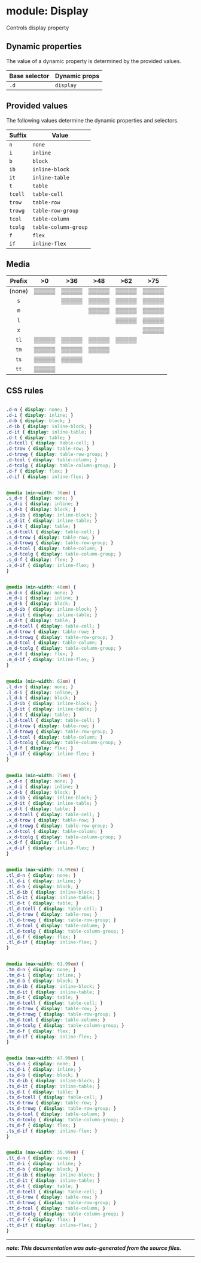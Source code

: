 # module: Display

Controls display property








## Dynamic properties
The value of a dynamic property is determined by the provided values.

| Base selector | Dynamic props |
| ------------- | ------------- |
| `.d` |`display`|





## Provided values
The following values determine the dynamic properties and selectors.

Suffix  | Value
--------- | ---------
`n` | `none`
`i` | `inline`
`b` | `block`
`ib` | `inline-block`
`it` | `inline-table`
`t` | `table`
`tcell` | `table-cell`
`trow` | `table-row`
`trowg` | `table-row-group`
`tcol` | `table-column`
`tcolg` | `table-column-group`
`f` | `flex`
`if` | `inline-flex`




## Media





| Prefix  |  >0 |  >36 |  >48 |  >62 |  >75 | 
| :------:  |  :---------: |  :---------: |  :---------: |  :---------: |  :---------: | 
|  (none)  |▒▒▒▒▒|▒▒▒▒▒|▒▒▒▒▒|▒▒▒▒▒|▒▒▒▒▒|
|  `s`  ||▒▒▒▒▒|▒▒▒▒▒|▒▒▒▒▒|▒▒▒▒▒|
|  `m`  |||▒▒▒▒▒|▒▒▒▒▒|▒▒▒▒▒|
|  `l`  ||||▒▒▒▒▒|▒▒▒▒▒|
|  `x`  |||||▒▒▒▒▒|
|  `tl`  |▒▒▒▒▒|▒▒▒▒▒|▒▒▒▒▒|▒▒▒▒▒||
|  `tm`  |▒▒▒▒▒|▒▒▒▒▒|▒▒▒▒▒|||
|  `ts`  |▒▒▒▒▒|▒▒▒▒▒||||
|  `tt`  |▒▒▒▒▒|||||






## CSS rules
```css

.d-n { display: none; }
.d-i { display: inline; }
.d-b { display: block; }
.d-ib { display: inline-block; }
.d-it { display: inline-table; }
.d-t { display: table; }
.d-tcell { display: table-cell; }
.d-trow { display: table-row; }
.d-trowg { display: table-row-group; }
.d-tcol { display: table-column; }
.d-tcolg { display: table-column-group; }
.d-f { display: flex; }
.d-if { display: inline-flex; }


@media (min-width: 36em) {
.s_d-n { display: none; }
.s_d-i { display: inline; }
.s_d-b { display: block; }
.s_d-ib { display: inline-block; }
.s_d-it { display: inline-table; }
.s_d-t { display: table; }
.s_d-tcell { display: table-cell; }
.s_d-trow { display: table-row; }
.s_d-trowg { display: table-row-group; }
.s_d-tcol { display: table-column; }
.s_d-tcolg { display: table-column-group; }
.s_d-f { display: flex; }
.s_d-if { display: inline-flex; }
}


@media (min-width: 48em) {
.m_d-n { display: none; }
.m_d-i { display: inline; }
.m_d-b { display: block; }
.m_d-ib { display: inline-block; }
.m_d-it { display: inline-table; }
.m_d-t { display: table; }
.m_d-tcell { display: table-cell; }
.m_d-trow { display: table-row; }
.m_d-trowg { display: table-row-group; }
.m_d-tcol { display: table-column; }
.m_d-tcolg { display: table-column-group; }
.m_d-f { display: flex; }
.m_d-if { display: inline-flex; }
}


@media (min-width: 62em) {
.l_d-n { display: none; }
.l_d-i { display: inline; }
.l_d-b { display: block; }
.l_d-ib { display: inline-block; }
.l_d-it { display: inline-table; }
.l_d-t { display: table; }
.l_d-tcell { display: table-cell; }
.l_d-trow { display: table-row; }
.l_d-trowg { display: table-row-group; }
.l_d-tcol { display: table-column; }
.l_d-tcolg { display: table-column-group; }
.l_d-f { display: flex; }
.l_d-if { display: inline-flex; }
}


@media (min-width: 75em) {
.x_d-n { display: none; }
.x_d-i { display: inline; }
.x_d-b { display: block; }
.x_d-ib { display: inline-block; }
.x_d-it { display: inline-table; }
.x_d-t { display: table; }
.x_d-tcell { display: table-cell; }
.x_d-trow { display: table-row; }
.x_d-trowg { display: table-row-group; }
.x_d-tcol { display: table-column; }
.x_d-tcolg { display: table-column-group; }
.x_d-f { display: flex; }
.x_d-if { display: inline-flex; }
}


@media (max-width: 74.99em) {
.tl_d-n { display: none; }
.tl_d-i { display: inline; }
.tl_d-b { display: block; }
.tl_d-ib { display: inline-block; }
.tl_d-it { display: inline-table; }
.tl_d-t { display: table; }
.tl_d-tcell { display: table-cell; }
.tl_d-trow { display: table-row; }
.tl_d-trowg { display: table-row-group; }
.tl_d-tcol { display: table-column; }
.tl_d-tcolg { display: table-column-group; }
.tl_d-f { display: flex; }
.tl_d-if { display: inline-flex; }
}


@media (max-width: 61.99em) {
.tm_d-n { display: none; }
.tm_d-i { display: inline; }
.tm_d-b { display: block; }
.tm_d-ib { display: inline-block; }
.tm_d-it { display: inline-table; }
.tm_d-t { display: table; }
.tm_d-tcell { display: table-cell; }
.tm_d-trow { display: table-row; }
.tm_d-trowg { display: table-row-group; }
.tm_d-tcol { display: table-column; }
.tm_d-tcolg { display: table-column-group; }
.tm_d-f { display: flex; }
.tm_d-if { display: inline-flex; }
}


@media (max-width: 47.99em) {
.ts_d-n { display: none; }
.ts_d-i { display: inline; }
.ts_d-b { display: block; }
.ts_d-ib { display: inline-block; }
.ts_d-it { display: inline-table; }
.ts_d-t { display: table; }
.ts_d-tcell { display: table-cell; }
.ts_d-trow { display: table-row; }
.ts_d-trowg { display: table-row-group; }
.ts_d-tcol { display: table-column; }
.ts_d-tcolg { display: table-column-group; }
.ts_d-f { display: flex; }
.ts_d-if { display: inline-flex; }
}


@media (max-width: 35.99em) {
.tt_d-n { display: none; }
.tt_d-i { display: inline; }
.tt_d-b { display: block; }
.tt_d-ib { display: inline-block; }
.tt_d-it { display: inline-table; }
.tt_d-t { display: table; }
.tt_d-tcell { display: table-cell; }
.tt_d-trow { display: table-row; }
.tt_d-trowg { display: table-row-group; }
.tt_d-tcol { display: table-column; }
.tt_d-tcolg { display: table-column-group; }
.tt_d-f { display: flex; }
.tt_d-if { display: inline-flex; }
}

```

- - - - -
_**note: This documentation was auto-generated from the source files.**_
- - - - -